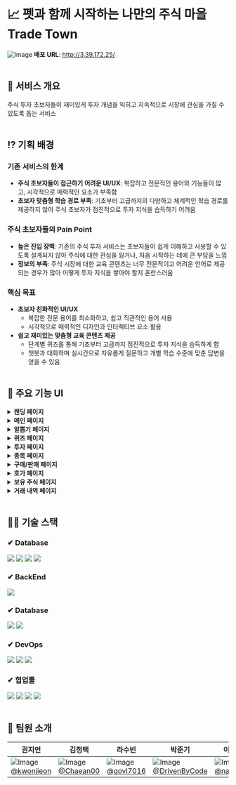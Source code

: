 # 📈 펫과 함께 시작하는 나만의 주식 마을 Trade Town #
![Image](https://github.com/user-attachments/assets/64cd3fe5-18e7-4e39-86f7-6001c63244e7)
**배포 URL**: http://3.39.172.25/
<br><br>
## 🏡 서비스 개요 ##
주식 투자 초보자들이 재미있게 투자 개념을 익히고 지속적으로 시장에 관심을 가질 수 있도록 돕는 서비스
<br><br>
## ⁉️ 기획 배경 ##
### 기존 서비스의 한계 ###
- **주식 초보자들이 접근하기 어려운 UI/UX**: 복잡하고 전문적인 용어와 기능들이 많고, 시각적으로 매력적인 요소가 부족함
- **초보자 맞춤형 학습 경로 부족**: 기초부터 고급까지의 다양하고 체계적인 학습 경로를 제공하지 않아 주식 초보자가 점진적으로 투자 지식을 습득하기 어려움
### 주식 초보자들의 Pain Point ###
- **높은 진입 장벽**: 기존의 주식 투자 서비스는 초보자들이 쉽게 이해하고 사용할 수 있도록 설계되지 않아 주식에 대한 관심을 잃거나, 처음 시작하는 데에 큰 부담을 느낌
- **정보의 부족**: 주식 시장에 대한 교육 콘텐츠는 너무 전문적이고 어려운 언어로 제공되는 경우가 많아 어떻게 투자 지식을 쌓아야 할지 혼란스러움
### 핵심 목표 ###
- **초보자 친화적인 UI/UX**
  - 복잡한 전문 용어를 최소화하고, 쉽고 직관적인 용어 사용
  - 시각적으로 매력적인 디자인과 인터랙티브 요소 활용
- **쉽고 재미있는 맞춤형 교육 콘텐츠 제공**
  - 단계별 퀴즈를 통해 기초부터 고급까지 점진적으로 투자 지식을 습득하게 함
  - 챗봇과 대화하며 실시간으로 자유롭게 질문하고 개별 학습 수준에 맞춘 답변을 얻을 수 있음
<br><br>
## 🐰 주요 기능 UI ##
<details>
  <summary><b>랜딩 페이지</b></summary>
  <div markdown="1">
    <img src="https://github.com/user-attachments/assets/611ce95a-9727-4993-8fa1-e097f1540770">
    <br>
    랜딩페이지
  </div>
</details>
<details>
  <summary><b>메인 페이지</b></summary>
  <div markdown="1">
    <img src="https://github.com/user-attachments/assets/f99bee8d-85d0-4d9c-8536-d40568403f26">
    <br>
    매수 1회 당 게이지 1칸 채워짐 -> 5칸이 채워지면 레벨이 오르고 펫을 획득
  </div>
</details>
<details>
  <summary><b>알뽑기 페이지</b></summary>
  <div markdown="1">
    <img src="https://github.com/user-attachments/assets/8955356a-b34b-443c-9199-99d4b8471855">
    <br>
    500 포인트로 알을 뽑은 후, 알이 부화되면 소수점 주식 획득
  </div>
</details>
<details>
  <summary><b>퀴즈 페이지</b></summary>
  <div markdown="1">
    <img src="https://github.com/user-attachments/assets/1151c11b-d853-4408-b60b-2f6432baec50">
    <br>
    1일 1회 단계별 퀴즈를 풀고 포인트 획득
  </div>
</details>
<details>
  <summary><b>투자 페이지</b></summary>
  <div markdown="1">
    <img src="https://github.com/user-attachments/assets/e59b6cf3-2d4f-4ca6-bef3-a7158d924217">
    <br>
    내 주식, 보유상품, 관심종목 조회
  </div>
</details>
<details>
  <summary><b>종목 페이지</b></summary>
  <div markdown="1">
    <img src="https://github.com/user-attachments/assets/57f9746e-0569-4254-b050-1037ad1cb698">
    <br>
    특정 종목의 현재가와 차트 조회
  </div>
</details>
<details>
  <summary><b>구매/판매 페이지</b></summary>
  <div markdown="1">
    <img src="https://github.com/user-attachments/assets/7390ae28-b2fb-4594-8fdb-fbe9d6b55b50">
    <br>
    구매/판매 수량을 입력하고 주문 확인 과정을 거친 후, 구매/판매 
  </div>
</details>
<details>
  <summary><b>호가 페이지</b></summary>
  <div markdown="1">
    <img src="https://github.com/user-attachments/assets/05192a9b-9461-4293-8f93-106597e21e25">
    <br>
    특정 종목의 호가 조회 
  </div>
</details>
<details>
  <summary><b>보유 주식 페이지</b></summary>
  <div markdown="1">
    <img src="https://github.com/user-attachments/assets/33d4a825-dd5e-423e-bccf-36402513fc64">
    <br>
    보유 주식 시각화한 원그래프 및 수익률 조회
  </div>
</details>
<details>
  <summary><b>거래 내역 페이지</b></summary>
  <div markdown="1">
    <img src="https://github.com/user-attachments/assets/2bdd1da9-f9a0-46be-8937-c26668cf8d8a">
    <br>
    거래 내역 상품 조회
  </div>
</details>
<br>

## 🧑‍💻 기술 스택 ##
### ✔ Database ###
<img src="https://img.shields.io/badge/React-61DAFB?style=flat-square&logo=react&logoColor=white"> <img src="https://img.shields.io/badge/javascript-F7DF1E?style=flat-square&logo=javascript&logoColor=white"> <img src="https://img.shields.io/badge/tailwindcss-06B6D4?style=flat-square&logo=tailwindcss&logoColor=white"> <img src="https://img.shields.io/badge/html5-E34F26?style=flat-square&logo=html5&logoColor=white">
### ✔ BackEnd ###
<img src="https://img.shields.io/badge/springboot-6DB33F?style=flat-square&logo=springboot&logoColor=white">

### ✔ Database ###
<img src="https://img.shields.io/badge/mysql-4479A1?style=flat-square&logo=mysql&logoColor=white"> <img src="https://img.shields.io/badge/redis-FF4438?style=flat-square&logo=redis&logoColor=white">

### ✔ DevOps ###
<img src="https://img.shields.io/badge/docker-2496ED?style=flat-square&logo=docker&logoColor=white"> <img src="https://img.shields.io/badge/apachekafka-231F20?style=flat-square&logo=apachekafka&logoColor=white"> <img src="https://img.shields.io/badge/amazon-FF9900?style=flat-square&logo=amazon&logoColor=white">

### ✔ 협업툴 ###
<img src="https://img.shields.io/badge/git-F05032?style=flat-square&logo=git&logoColor=white"> <img src="https://img.shields.io/badge/github-181717?style=flat-square&logo=github&logoColor=white"> <img src="https://img.shields.io/badge/slack-4A154B?style=flat-square&logo=slack&logoColor=white"> <img src="https://img.shields.io/badge/notion-000000?style=flat-square&logo=notion&logoColor=white">
<br><br>

## 👥 팀원 소개 ##
| 권지언 | 김정택 | 라수빈 | 박준기 | 이나민 | 장성준 |
|--------|--------|--------|--------|--------|--------|
| ![Image](https://github.com/user-attachments/assets/98664e7d-06b2-4d7e-86ba-aa61a07898bc) <br> [@kwonjieon](https://github.com/kwonjieon) | ![Image](https://github.com/user-attachments/assets/400267bb-187e-4298-94ee-b3c7a0c9a71c) <br> [@Chaean00](https://github.com/Chaean00)  | ![Image](https://github.com/user-attachments/assets/fb635bb3-a378-417c-8fa7-257bb0630757) <br> [@govl7016](https://github.com/govl7016)  | ![Image](https://github.com/user-attachments/assets/54a577b0-ede3-48ab-9b65-ad932a9db7ac) <br> [@DrivenByCode](https://github.com/DrivenByCode) | ![Image](https://github.com/user-attachments/assets/a1c64525-167d-47db-b1c8-edef8aec86b5) <br> [@naminlee](https://github.com/naminlee) | ![Image](https://github.com/user-attachments/assets/a182ee1e-aaad-4ae4-bcb2-66b4305c83ec) <br> [@J2Jayy](https://github.com/J2Jayy)
